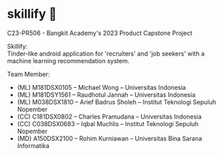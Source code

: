 # skillify 🚀
C23-PR506 - Bangkit Academy's 2023 Product Capstone Project

Skillify: <br />
Tinder-like android application for 'recruiters' and 'job seekers' with a machine learning recommendation system.

Team Member:
- (ML) M181DSX0105 – Michael Wong – Universitas Indonesia
- (ML) M181DSY1561 – Raudhotul Jannah – Universitas Indonesia
- (ML) M038DSX1810 – Arief Badrus Sholeh – Institut Teknologi Sepuluh Nopember
- (CC) C181DSX0802 – Charles Pramudana – Universitas Indonesia
- (CC) C038DSX0683 – Iqbal Muchlis – Institut Teknologi Sepuluh Nopember
- (MD) A150DSX2100 – Rohim Kurniawan – Universitas Bina Sarana Informatika
